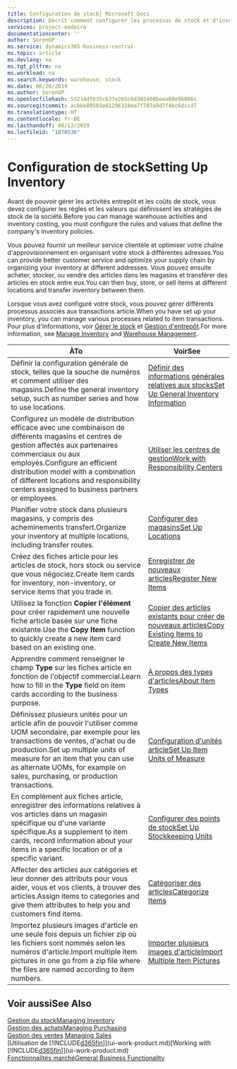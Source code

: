 ```yaml
---
title: Configuration de stock| Microsoft Docs
description: Décrit comment configurer les processus de stock et d'inventaire, y compris les acheminements pour le transfert et les magasins, tels que des entrepôts.
services: project-madeira
documentationcenter: ''
author: SorenGP
ms.service: dynamics365-business-central
ms.topic: article
ms.devlang: na
ms.tgt_pltfrm: na
ms.workload: na
ms.search.keywords: warehouse, stock
ms.date: 06/20/2019
ms.author: SorenGP
ms.openlocfilehash: 53214df635c637e265c6d302498beee08e9b806c
ms.sourcegitcommit: acbbe80503e61296310ea7f787a9d7f4bc6dccd7
ms.translationtype: HT
ms.contentlocale: fr-BE
ms.lasthandoff: 08/12/2019
ms.locfileid: "1870536"
---
```

# <a name="setting-up-inventory"></a><span data-ttu-id="80267-103">Configuration de stock</span><span class="sxs-lookup"><span data-stu-id="80267-103">Setting Up Inventory</span></span>
<span data-ttu-id="80267-104">Avant de pouvoir gérer les activités entrepôt et les coûts de stock, vous devez configurer les règles et les valeurs qui définissent les stratégies de stock de la société.</span><span class="sxs-lookup"><span data-stu-id="80267-104">Before you can manage warehouse activities and inventory costing, you must configure the rules and values that define the company's inventory policies.</span></span>

<span data-ttu-id="80267-105">Vous pouvez fournir un meilleur service clientèle et optimiser votre chaîne d'approvisionnement en organisant votre stock à différentes adresses.</span><span class="sxs-lookup"><span data-stu-id="80267-105">You can provide better customer service and optimize your supply chain by organizing your inventory at different addresses.</span></span> <span data-ttu-id="80267-106">Vous pouvez ensuite acheter, stocker, ou vendre des articles dans les magasins et transférer des articles en stock entre eux.</span><span class="sxs-lookup"><span data-stu-id="80267-106">You can then buy, store, or sell items at different locations and transfer inventory between them.</span></span>

<span data-ttu-id="80267-107">Lorsque vous avez configuré votre stock, vous pouvez gérer différents processus associés aux transactions article.</span><span class="sxs-lookup"><span data-stu-id="80267-107">When you have set up your inventory, you can manage various processes related to item transactions.</span></span> <span data-ttu-id="80267-108">Pour plus d'informations, voir [Gérer le stock](inventory-manage-inventory.md) et [Gestion d'entrepôt](warehouse-manage-warehouse.md).</span><span class="sxs-lookup"><span data-stu-id="80267-108">For more information, see [Manage Inventory](inventory-manage-inventory.md) and [Warehouse Management](warehouse-manage-warehouse.md).</span></span>

| <span data-ttu-id="80267-109">À</span><span class="sxs-lookup"><span data-stu-id="80267-109">To</span></span> | <span data-ttu-id="80267-110">Voir</span><span class="sxs-lookup"><span data-stu-id="80267-110">See</span></span> |
| --- | --- |
| <span data-ttu-id="80267-111">Définir la configuration générale de stock, telles que la souche de numéros et comment utiliser des magasins.</span><span class="sxs-lookup"><span data-stu-id="80267-111">Define the general inventory setup, such as number series and how to use locations.</span></span> |[<span data-ttu-id="80267-112">Définir des informations générales relatives aux stocks</span><span class="sxs-lookup"><span data-stu-id="80267-112">Set Up General Inventory Information</span></span>](inventory-how-setup-general.md) |
|<span data-ttu-id="80267-113">Configurez un modèle de distribution efficace avec une combinaison de différents magasins et centres de gestion affectés aux partenaires commerciaux ou aux employés.</span><span class="sxs-lookup"><span data-stu-id="80267-113">Configure an efficient distribution model with a combination of different locations and responsibility centers assigned to business partners or employees.</span></span>|[<span data-ttu-id="80267-114">Utiliser les centres de gestion</span><span class="sxs-lookup"><span data-stu-id="80267-114">Work with Responsibility Centers</span></span>](inventory-responsibility-centers.md)|
| <span data-ttu-id="80267-115">Planifier votre stock dans plusieurs magasins, y compris des acheminements transfert.</span><span class="sxs-lookup"><span data-stu-id="80267-115">Organize your inventory at multiple locations, including transfer routes.</span></span> |[<span data-ttu-id="80267-116">Configurer des magasins</span><span class="sxs-lookup"><span data-stu-id="80267-116">Set Up Locations</span></span>](inventory-how-register-new-items.md) |
| <span data-ttu-id="80267-117">Créez des fiches article pour les articles de stock, hors stock ou service que vous négociez.</span><span class="sxs-lookup"><span data-stu-id="80267-117">Create item cards for inventory, non-inventory, or service items that you trade in.</span></span> |[<span data-ttu-id="80267-118">Enregistrer de nouveaux articles</span><span class="sxs-lookup"><span data-stu-id="80267-118">Register New Items</span></span>](inventory-how-register-new-items.md) |
|<span data-ttu-id="80267-119">Utilisez la fonction **Copier l'élément** pour créer rapidement une nouvelle fiche article basée sur une fiche existante.</span><span class="sxs-lookup"><span data-stu-id="80267-119">Use the **Copy Item** function to quickly create a new item card based on an existing one.</span></span>|[<span data-ttu-id="80267-120">Copier des articles existants pour créer de nouveaux articles</span><span class="sxs-lookup"><span data-stu-id="80267-120">Copy Existing Items to Create New Items</span></span>](inventory-how-copy-items.md)|
|<span data-ttu-id="80267-121">Apprendre comment renseigner le champ **Type** sur les fiches article en fonction de l'objectif commercial.</span><span class="sxs-lookup"><span data-stu-id="80267-121">Learn how to fill in the **Type** field on item cards according to the business purpose.</span></span>|[<span data-ttu-id="80267-122">À propos des types d'articles</span><span class="sxs-lookup"><span data-stu-id="80267-122">About Item Types</span></span>](inventory-about-item-types.md)|
|<span data-ttu-id="80267-123">Définissez plusieurs unités pour un article afin de pouvoir l'utiliser comme UOM secondaire, par exemple pour les transactions de ventes, d'achat ou de production.</span><span class="sxs-lookup"><span data-stu-id="80267-123">Set up multiple units of measure for an item that you can use as alternate UOMs, for example on sales, purchasing, or production transactions.</span></span>|[<span data-ttu-id="80267-124">Configuration d'unités article</span><span class="sxs-lookup"><span data-stu-id="80267-124">Set Up Item Units of Measure</span></span>](inventory-how-setup-units-of-measure.md)|
|<span data-ttu-id="80267-125">En complément aux fiches article, enregistrer des informations relatives à vos articles dans un magasin spécifique ou d'une variante spécifique.</span><span class="sxs-lookup"><span data-stu-id="80267-125">As a supplement to item cards, record information about your items in a specific location or of a specific variant.</span></span>|[<span data-ttu-id="80267-126">Configurer des points de stock</span><span class="sxs-lookup"><span data-stu-id="80267-126">Set Up Stockkeeping Units</span></span>](inventory-how-to-set-up-stockkeeping-units.md)|
| <span data-ttu-id="80267-127">Affecter des articles aux catégories et leur donner des attributs pour vous aider, vous et vos clients, à trouver des articles.</span><span class="sxs-lookup"><span data-stu-id="80267-127">Assign items to categories and give them attributes to help you and customers find items.</span></span> |[<span data-ttu-id="80267-128">Catégoriser des articles</span><span class="sxs-lookup"><span data-stu-id="80267-128">Categorize Items</span></span>](inventory-how-categorize-items.md) |
|<span data-ttu-id="80267-129">Importez plusieurs images d'article en une seule fois depuis un fichier zip où les fichiers sont nommés selon les numéros d'article.</span><span class="sxs-lookup"><span data-stu-id="80267-129">Import multiple item pictures in one go from a zip file where the files are named according to item numbers.</span></span>|[<span data-ttu-id="80267-130">Importer plusieurs images d'article</span><span class="sxs-lookup"><span data-stu-id="80267-130">Import Multiple Item Pictures</span></span>](inventory-how-import-item-pictures.md)|

## <a name="see-also"></a><span data-ttu-id="80267-131">Voir aussi</span><span class="sxs-lookup"><span data-stu-id="80267-131">See Also</span></span>
[<span data-ttu-id="80267-132">Gestion du stock</span><span class="sxs-lookup"><span data-stu-id="80267-132">Managing Inventory</span></span>](inventory-manage-inventory.md)  
[<span data-ttu-id="80267-133">Gestion des achats</span><span class="sxs-lookup"><span data-stu-id="80267-133">Managing Purchasing</span></span>](purchasing-manage-purchasing.md)  
<span data-ttu-id="80267-134">[Gestion des ventes](sales-manage-sales.md)  </span><span class="sxs-lookup"><span data-stu-id="80267-134">[Managing Sales](sales-manage-sales.md)  </span></span>  
<span data-ttu-id="80267-135">[Utilisation de [!INCLUDE[d365fin](includes/d365fin_md.md)]](ui-work-product.md)</span><span class="sxs-lookup"><span data-stu-id="80267-135">[Working with [!INCLUDE[d365fin](includes/d365fin_md.md)]](ui-work-product.md)</span></span>  
[<span data-ttu-id="80267-136">Fonctionnalités marché</span><span class="sxs-lookup"><span data-stu-id="80267-136">General Business Functionality</span></span>](ui-across-business-areas.md)
